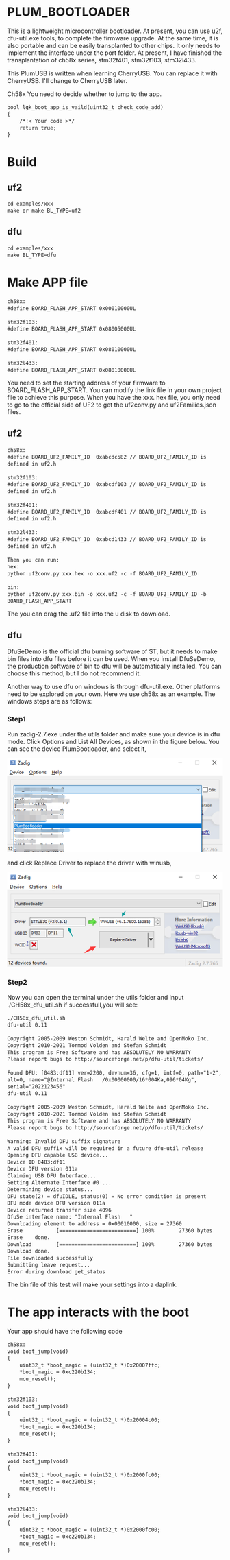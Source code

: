 # PLUM_BOOTLOADER
This is a lightweight microcontroller bootloader. At present, you can use u2f, dfu-util.exe tools, to complete the firmware upgrade. At the same time, it is also portable and can be easily transplanted to other chips. It only needs to implement the interface under the port folder. At present, I have finished the transplantation of ch58x series, stm32f401, stm32f103, stm32l433.

This PlumUSB is written when learning CherryUSB. You can replace it with CherryUSB. I'll change to CherryUSB later.

Ch58x You need to decide whether to jump to the app.
```
bool lgk_boot_app_is_vaild(uint32_t check_code_add)
{
    /*!< Your code >*/
    return true;
}
```

# Build
## uf2
```
cd examples/xxx
make or make BL_TYPE=uf2
```

## dfu
```
cd examples/xxx
make BL_TYPE=dfu
```

# Make APP file
```
ch58x:
#define BOARD_FLASH_APP_START 0x00010000UL

stm32f103:
#define BOARD_FLASH_APP_START 0x08005000UL

stm32f401:
#define BOARD_FLASH_APP_START 0x08010000UL

stm32l433:
#define BOARD_FLASH_APP_START 0x08010000UL
```
You need to set the starting address of your firmware to BOARD_FLASH_APP_START. You can modify the link file in your own project file to achieve this purpose.
When you have the xxx. hex file, you only need to go to the official side of UF2 to get the uf2conv.py and uf2Families.json files.
## uf2
```
ch58x:
#define BOARD_UF2_FAMILY_ID  0xabcdc582 // BOARD_UF2_FAMILY_ID is defined in uf2.h

stm32f103:
#define BOARD_UF2_FAMILY_ID  0xabcdf103 // BOARD_UF2_FAMILY_ID is defined in uf2.h

stm32f401:
#define BOARD_UF2_FAMILY_ID  0xabcdf401 // BOARD_UF2_FAMILY_ID is defined in uf2.h

stm32l433:
#define BOARD_UF2_FAMILY_ID  0xabcd1433 // BOARD_UF2_FAMILY_ID is defined in uf2.h

Then you can run:
hex:
python uf2conv.py xxx.hex -o xxx.uf2 -c -f BOARD_UF2_FAMILY_ID

bin:
python uf2conv.py xxx.bin -o xxx.uf2 -c -f BOARD_UF2_FAMILY_ID -b BOARD_FLASH_APP_START
```
The you can drag the .uf2 file into the u disk to download.

## dfu
DfuSeDemo is the official dfu burning software of ST, but it needs to make bin files into dfu files before it can be used. When you install DfuSeDemo, the production software of bin to dfu will be automatically installed. You can choose this method, but I do not recommend it.

Another way to use dfu on windows is through dfu-util.exe. Other platforms need to be explored on your own. Here we use ch58x as an example. The windows steps are as follows:

### Step1
Run zadig-2.7.exe under the utils folder and make sure your device is in dfu mode.
Click Options and List All Devices, as shown in the figure below. You can see the device PlumBootloader, and select it,

![](img/image0.png)

and click Replace Driver to replace the driver with winusb,

![](img/image1.png)

### Step2
Now you can open the terminal under the utils folder and input ./CH58x_dfu_util.sh
if successfull,you will see:
```
./CH58x_dfu_util.sh
dfu-util 0.11

Copyright 2005-2009 Weston Schmidt, Harald Welte and OpenMoko Inc.
Copyright 2010-2021 Tormod Volden and Stefan Schmidt
This program is Free Software and has ABSOLUTELY NO WARRANTY
Please report bugs to http://sourceforge.net/p/dfu-util/tickets/

Found DFU: [0483:df11] ver=2200, devnum=36, cfg=1, intf=0, path="1-2", alt=0, name="@Internal Flash   /0x00000000/16*004Ka,096*04Kg", serial="2022123456"
dfu-util 0.11

Copyright 2005-2009 Weston Schmidt, Harald Welte and OpenMoko Inc.
Copyright 2010-2021 Tormod Volden and Stefan Schmidt
This program is Free Software and has ABSOLUTELY NO WARRANTY
Please report bugs to http://sourceforge.net/p/dfu-util/tickets/

Warning: Invalid DFU suffix signature
A valid DFU suffix will be required in a future dfu-util release
Opening DFU capable USB device...
Device ID 0483:df11
Device DFU version 011a
Claiming USB DFU Interface...
Setting Alternate Interface #0 ...
Determining device status...
DFU state(2) = dfuIDLE, status(0) = No error condition is present
DFU mode device DFU version 011a
Device returned transfer size 4096
DfuSe interface name: "Internal Flash   "
Downloading element to address = 0x00010000, size = 27360
Erase           [=========================] 100%        27360 bytes
Erase    done.
Download        [=========================] 100%        27360 bytes
Download done.
File downloaded successfully
Submitting leave request...
Error during download get_status
```
The bin file of this test will make your settings into a daplink.

# The app interacts with the boot
Your app should have the following code
```
ch58x:
void boot_jump(void)
{
    uint32_t *boot_magic = (uint32_t *)0x20007ffc;
    *boot_magic = 0xc220b134;
    mcu_reset();
}

stm32f103:
void boot_jump(void)
{
    uint32_t *boot_magic = (uint32_t *)0x20004c00;
    *boot_magic = 0xc220b134;
    mcu_reset();
}

stm32f401:
void boot_jump(void)
{
    uint32_t *boot_magic = (uint32_t *)0x2000fc00;
    *boot_magic = 0xc220b134;
    mcu_reset();
}

stm32l433:
void boot_jump(void)
{
    uint32_t *boot_magic = (uint32_t *)0x2000fc00;
    *boot_magic = 0xc220b134;
    mcu_reset();
}
```